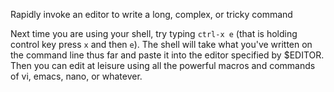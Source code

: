 Rapidly invoke an editor to write a long, complex, or tricky command

Next time you are using your shell, try typing `ctrl-x e` (that is holding control key press `x` and then `e`). 
The shell will take what you've written on the command line thus far and paste it into the editor specified by $EDITOR. Then you can edit at leisure using all the powerful macros and commands of vi, emacs, nano, or whatever.